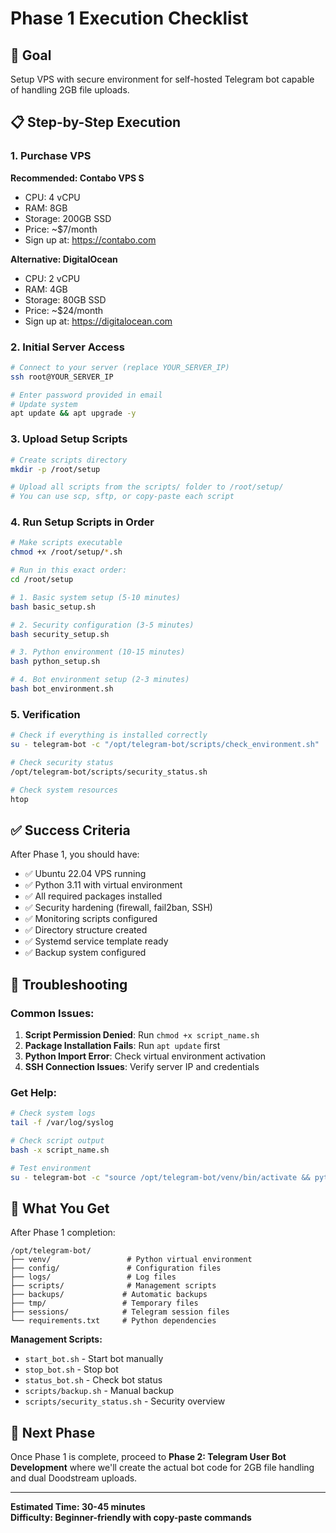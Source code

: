 # Phase 1 Execution Checklist

## 🎯 Goal
Setup VPS with secure environment for self-hosted Telegram bot capable of handling 2GB file uploads.

## 📋 Step-by-Step Execution

### 1. Purchase VPS
**Recommended: Contabo VPS S**
- CPU: 4 vCPU
- RAM: 8GB
- Storage: 200GB SSD
- Price: ~$7/month
- Sign up at: https://contabo.com

**Alternative: DigitalOcean**
- CPU: 2 vCPU  
- RAM: 4GB
- Storage: 80GB SSD
- Price: ~$24/month
- Sign up at: https://digitalocean.com

### 2. Initial Server Access
```bash
# Connect to your server (replace YOUR_SERVER_IP)
ssh root@YOUR_SERVER_IP

# Enter password provided in email
# Update system
apt update && apt upgrade -y
```

### 3. Upload Setup Scripts
```bash
# Create scripts directory
mkdir -p /root/setup

# Upload all scripts from the scripts/ folder to /root/setup/
# You can use scp, sftp, or copy-paste each script
```

### 4. Run Setup Scripts in Order
```bash
# Make scripts executable
chmod +x /root/setup/*.sh

# Run in this exact order:
cd /root/setup

# 1. Basic system setup (5-10 minutes)
bash basic_setup.sh

# 2. Security configuration (3-5 minutes)  
bash security_setup.sh

# 3. Python environment (10-15 minutes)
bash python_setup.sh

# 4. Bot environment setup (2-3 minutes)
bash bot_environment.sh
```

### 5. Verification
```bash
# Check if everything is installed correctly
su - telegram-bot -c "/opt/telegram-bot/scripts/check_environment.sh"

# Check security status
/opt/telegram-bot/scripts/security_status.sh

# Check system resources
htop
```

## ✅ Success Criteria

After Phase 1, you should have:
- ✅ Ubuntu 22.04 VPS running
- ✅ Python 3.11 with virtual environment
- ✅ All required packages installed
- ✅ Security hardening (firewall, fail2ban, SSH)
- ✅ Monitoring scripts configured
- ✅ Directory structure created
- ✅ Systemd service template ready
- ✅ Backup system configured

## 🔧 Troubleshooting

### Common Issues:
1. **Script Permission Denied**: Run `chmod +x script_name.sh`
2. **Package Installation Fails**: Run `apt update` first
3. **Python Import Error**: Check virtual environment activation
4. **SSH Connection Issues**: Verify server IP and credentials

### Get Help:
```bash
# Check system logs
tail -f /var/log/syslog

# Check script output
bash -x script_name.sh

# Test environment
su - telegram-bot -c "source /opt/telegram-bot/venv/bin/activate && python -c 'import pyrogram; print(\"OK\")'"
```

## 📁 What You Get

After Phase 1 completion:

```
/opt/telegram-bot/
├── venv/                 # Python virtual environment
├── config/               # Configuration files
├── logs/                 # Log files
├── scripts/              # Management scripts
├── backups/             # Automatic backups
├── tmp/                 # Temporary files
├── sessions/            # Telegram session files
└── requirements.txt     # Python dependencies
```

**Management Scripts:**
- `start_bot.sh` - Start bot manually
- `stop_bot.sh` - Stop bot
- `status_bot.sh` - Check bot status
- `scripts/backup.sh` - Manual backup
- `scripts/security_status.sh` - Security overview

## 🚀 Next Phase
Once Phase 1 is complete, proceed to **Phase 2: Telegram User Bot Development** where we'll create the actual bot code for 2GB file handling and dual Doodstream uploads.

---

**Estimated Time: 30-45 minutes**  
**Difficulty: Beginner-friendly with copy-paste commands**